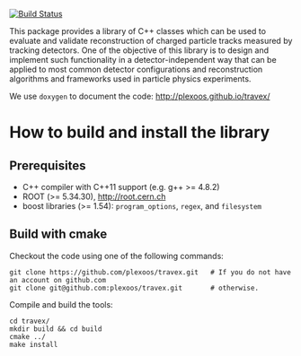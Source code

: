 [![Build Status](https://travis-ci.org/plexoos/travex.svg?branch=master)](https://travis-ci.org/plexoos/travex)

This package provides a library of C++ classes which can be used to evaluate and
validate reconstruction of charged particle tracks measured by tracking
detectors. One of the objective of this library is to design and implement such
functionality in a detector-independent way that can be applied to most common
detector configurations and reconstruction algorithms and frameworks used in
particle physics experiments.

We use `doxygen` to document the code: <http://plexoos.github.io/travex/>


How to build and install the library
====================================


Prerequisites
-------------

- C++ compiler with C++11 support (e.g. g++ >= 4.8.2)
- ROOT (>= 5.34.30), http://root.cern.ch
- boost libraries (>= 1.54): `program_options`, `regex`, and `filesystem`


Build with cmake
----------------

Checkout the code using one of the following commands:

    git clone https://github.com/plexoos/travex.git   # If you do not have an account on github.com
    git clone git@github.com:plexoos/travex.git       # otherwise.

Compile and build the tools:

    cd travex/
    mkdir build && cd build
    cmake ../
    make install
